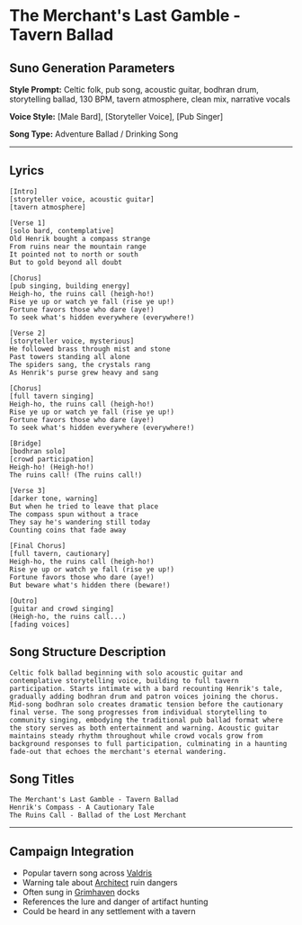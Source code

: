 # The Merchant's Last Gamble - Tavern Ballad

## Suno Generation Parameters

**Style Prompt:** Celtic folk, pub song, acoustic guitar, bodhran drum, storytelling ballad, 130 BPM, tavern atmosphere, clean mix, narrative vocals

**Voice Style:** [Male Bard], [Storyteller Voice], [Pub Singer]

**Song Type:** Adventure Ballad / Drinking Song

---

## Lyrics

```lyrics
[Intro]
[storyteller voice, acoustic guitar]
[tavern atmosphere]

[Verse 1]
[solo bard, contemplative]
Old Henrik bought a compass strange
From ruins near the mountain range
It pointed not to north or south
But to gold beyond all doubt

[Chorus]
[pub singing, building energy]
Heigh-ho, the ruins call (heigh-ho!)
Rise ye up or watch ye fall (rise ye up!)
Fortune favors those who dare (aye!)
To seek what's hidden everywhere (everywhere!)

[Verse 2]
[storyteller voice, mysterious]
He followed brass through mist and stone
Past towers standing all alone
The spiders sang, the crystals rang
As Henrik's purse grew heavy and sang

[Chorus]
[full tavern singing]
Heigh-ho, the ruins call (heigh-ho!)
Rise ye up or watch ye fall (rise ye up!)
Fortune favors those who dare (aye!)
To seek what's hidden everywhere (everywhere!)

[Bridge]
[bodhran solo]
[crowd participation]
Heigh-ho! (Heigh-ho!)
The ruins call! (The ruins call!)

[Verse 3]
[darker tone, warning]
But when he tried to leave that place
The compass spun without a trace
They say he's wandering still today
Counting coins that fade away

[Final Chorus]
[full tavern, cautionary]
Heigh-ho, the ruins call (heigh-ho!)
Rise ye up or watch ye fall (rise ye up!)
Fortune favors those who dare (aye!)
But beware what's hidden there (beware!)

[Outro]
[guitar and crowd singing]
(Heigh-ho, the ruins call...)
[fading voices]
```

## Song Structure Description

```structure
Celtic folk ballad beginning with solo acoustic guitar and contemplative storytelling voice, building to full tavern participation. Starts intimate with a bard recounting Henrik's tale, gradually adding bodhran drum and patron voices joining the chorus. Mid-song bodhran solo creates dramatic tension before the cautionary final verse. The song progresses from individual storytelling to community singing, embodying the traditional pub ballad format where the story serves as both entertainment and warning. Acoustic guitar maintains steady rhythm throughout while crowd vocals grow from background responses to full participation, culminating in a haunting fade-out that echoes the merchant's eternal wandering.
```

## Song Titles

```titles
The Merchant's Last Gamble - Tavern Ballad
Henrik's Compass - A Cautionary Tale
The Ruins Call - Ballad of the Lost Merchant
```

---

## Campaign Integration
- Popular tavern song across [Valdris](Valdris.md)
- Warning tale about [Architect](Architect.md) ruin dangers
- Often sung in [Grimhaven](Grimhaven.md) docks
- References the lure and danger of artifact hunting
- Could be heard in any settlement with a tavern